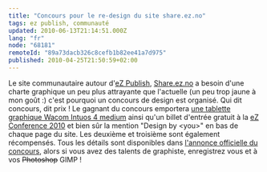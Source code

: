 ```yaml
---
title: "Concours pour le re-design du site share.ez.no"
tags: ez publish, communauté
updated: 2010-06-13T21:14:51.000Z
lang: "fr"
node: "68181"
remoteId: "89a73dacb326c8cefb1b82ee41a7d975"
published: 2010-04-25T21:50:59+02:00
---
```


Le site communautaire autour d'[eZ Publish](/tag/ez+publish), [Share.ez.no](http://share.ez.no) a besoin d'une charte graphique un peu plus attrayante que l'actuelle (un peu trop jaune à mon goût :) c'est pourquoi un concours de design est organisé. Qui dit concours, dit prix ! Le gagnant du concours emportera [une tablette graphique Wacom Intuos 4 medium](http://www.wacom.com/intuos/medium.php) ainsi qu'un billet d'entrée gratuit à la [eZ Conference 2010](http://share.ez.no/blogs/ez/ez-conference-2010-in-berlin-next-june) et bien sûr la mention &quot;Design by &lt;you&gt;&quot; en bas de chaque page du site. Les deuxième et troisième sont également récompensés. Tous les détails sont disponibles dans [l'annonce officielle du concours](http://share.ez.no/blogs/share.ez.no-team/design-contest-be-the-one-to-redesign-the-ez-publish-community-portal), alors si vous avez des talents de graphiste, enregistrez vous et à vos <strike>Photoshop</strike>
 GIMP !

